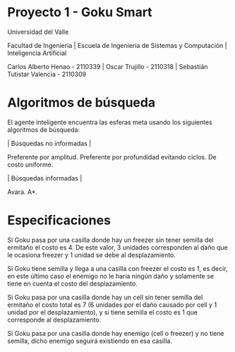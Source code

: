 # Proyecto 1 - Goku Smart

Universidad del Valle

Facultad de Ingeniería | Escuela de Ingeniería de Sistemas y Computación | Inteligencia Artificial

Carlos Alberto Henao - 2110339 | Oscar Trujillo - 2110318 | Sebastián Tutistar Valencia - 2110309

# Algoritmos de búsqueda

El agente inteligente encuentra las esferas meta usando los siguientes algoritmos de búsqueda:

| Búsquedas no informadas |

Preferente por amplitud.
Preferente por profundidad evitando ciclos.
De costo uniforme.

| Búsquedas informadas |

Avara.
A*.

# Especificaciones

Si Goku pasa por una casilla donde hay un freezer sin tener semilla del ermitaño el costo es 4. De este
valor, 3 unidades corresponden al daño que le ocasiona freezer y 1 unidad se debe al desplazamiento. 

Si Goku tiene semilla y llega a una casilla con freezer el costo es 1, es decir, en este último caso el
enemigo no le haría ningún daño y solamente se tiene en cuenta el costo del desplazamiento.

Si Goku pasa por una casilla donde hay un cell sin tener semilla del ermitaño el costo total es 7 (6 unidades
por el daño causado por cell y 1 unidad por el desplazamiento), y si tiene semilla el costo es 1 que
corresponde al desplazamiento.

Si Goku pasa por una casilla donde hay enemigo (cell o freezer) y no tiene semilla, dicho enemigo seguirá existiendo en esa casilla.



